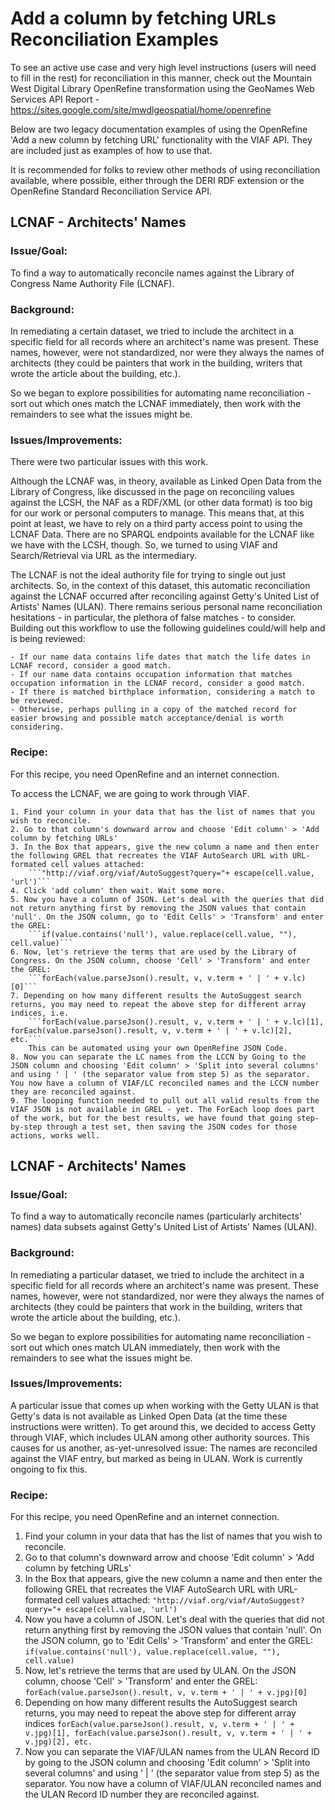 # Add a column by fetching URLs Reconciliation Examples

To see an active use case and very high level instructions (users will need to fill in the rest) for reconciliation in this manner, check out the Mountain West Digital Library OpenRefine transformation using the GeoNames Web Services API Report - https://sites.google.com/site/mwdlgeospatial/home/openrefine

Below are two legacy documentation examples of using the OpenRefine 'Add a new column by fetching URL' functionality with the VIAF API. They are included just as examples of how to use that.

It is recommended for folks to review other methods of using reconciliation available, where possible, either through the DERI RDF extension or the OpenRefine Standard Reconciliation Service API.

## LCNAF - Architects' Names

### Issue/Goal:

To find a way to automatically reconcile names against the Library of Congress Name Authority File (LCNAF).

### Background:

In remediating a certain dataset, we tried to include the architect in a specific field for all records where an architect's name was present. These names, however, were not standardized, nor were they always the names of architects (they could be painters that work in the building, writers that wrote the article about the building, etc.).

So we began to explore possibilities for automating name reconciliation - sort out which ones match the LCNAF immediately, then work with the remainders to see what the issues might be.

### Issues/Improvements:

There were two particular issues with this work.

Although the LCNAF was, in theory, available as Linked Open Data from the Library of Congress, like discussed in the page on reconciling values against the LCSH, the NAF as a RDF/XML (or other data format) is too big for our work or personal computers to manage. This means that, at this point at least, we have to rely on a third party access point to using the LCNAF Data. There are no SPARQL endpoints available for the LCNAF like we have with the LCSH, though. So, we turned to using VIAF and Search/Retrieval via URL as the intermediary.

The LCNAF is not the ideal authority file for trying to single out just architects. So, in the context of this dataset, this automatic reconciliation against the LCNAF occurred after reconciling against Getty's United List of Artists' Names (ULAN). There remains serious personal name reconciliation hesitations - in particular, the plethora of false matches - to consider. Building out this workflow to use the following guidelines could/will help and is being reviewed:

	- If our name data contains life dates that match the life dates in LCNAF record, consider a good match.
	- If our name data contains occupation information that matches occupation information in the LCNAF record, consider a good match.
	- If there is matched birthplace information, considering a match to be reviewed.
	- Otherwise, perhaps pulling in a copy of the matched record for easier browsing and possible match acceptance/denial is worth considering.

### Recipe:
	
For this recipe, you need OpenRefine and an internet connection.


To access the LCNAF, we are going to work through VIAF. 

	1. Find your column in your data that has the list of names that you wish to reconcile.
	2. Go to that column's downward arrow and choose 'Edit column' > 'Add column by fetching URLs'
	3. In the Box that appears, give the new column a name and then enter the following GREL that recreates the VIAF AutoSearch URL with URL-formated cell values attached:
		```"http://viaf.org/viaf/AutoSuggest?query="+ escape(cell.value, 'url')```
	4. Click 'add column' then wait. Wait some more. 
	5. Now you have a column of JSON. Let's deal with the queries that did not return anything first by removing the JSON values that contain 'null'. On the JSON column, go to 'Edit Cells' > 'Transform' and enter the GREL:
		```if(value.contains('null'), value.replace(cell.value, ""), cell.value)```
	6. Now, let's retrieve the terms that are used by the Library of Congress. On the JSON column, choose 'Cell' > 'Transform' and enter the GREL:
		```forEach(value.parseJson().result, v, v.term + ' | ' + v.lc)[0]```
	7. Depending on how many different results the AutoSuggest search returns, you may need to repeat the above step for different array indices, i.e. 
		```forEach(value.parseJson().result, v, v.term + ' | ' + v.lc)[1], forEach(value.parseJson().result, v, v.term + ' | ' + v.lc)[2], etc.```
		This can be automated using your own OpenRefine JSON Code.
	8. Now you can separate the LC names from the LCCN by Going to the JSON column and choosing 'Edit column' > 'Split into several columns' and using ' | ' (the separator value from step 5) as the separator. You now have a column of VIAF/LC reconciled names and the LCCN number they are reconciled against.
	9. The looping function needed to pull out all valid results from the VIAF JSON is not available in GREL - yet. The ForEach loop does part of the work, but for the best results, we have found that going step-by-step through a test set, then saving the JSON codes for those actions, works well. 


## LCNAF - Architects' Names

### Issue/Goal:

To find a way to automatically reconcile names (particularly architects' names) data subsets against Getty's United List of Artists' Names (ULAN).

### Background:

In remediating a particular dataset, we tried to include the architect in a specific field for all records where an architect's name was present. These names, however, were not standardized, nor were they always the names of architects (they could be painters that work in the building, writers that wrote the article about the building, etc.).

So we began to explore possibilities for automating name reconciliation - sort out which ones match ULAN immediately, then work with the remainders to see what the issues might be.

### Issues/Improvements:

A particular issue that comes up when working with the Getty ULAN is that Getty's data is not available as Linked Open Data (at the time these instructions were written). To get around this, we decided to access Getty through VIAF, which includes ULAN among other authority sources. This causes for us another, as-yet-unresolved issue: The names are reconciled against the VIAF entry, but marked as being in ULAN. Work is currently ongoing to fix this. 

### Recipe:
	
For this recipe, you need OpenRefine and an internet connection.


1. Find your column in your data that has the list of names that you wish to reconcile. 
2. Go to that column's downward arrow and choose 'Edit column' > 'Add column by fetching URLs'
3. In the Box that appears, give the new column a name and then enter the following GREL that recreates the VIAF AutoSearch URL with URL-formated cell values attached:
	```"http://viaf.org/viaf/AutoSuggest?query="+ escape(cell.value, 'url')```
4. Now you have a column of JSON. Let's deal with the queries that did not return anything first by removing the JSON values that contain 'null'. On the JSON column, go to 'Edit Cells' > 'Transform' and enter the GREL:
	```if(value.contains('null'), value.replace(cell.value, ""), cell.value)```
5. Now, let's retrieve the terms that are used by ULAN. On the JSON column, choose 'Cell' > 'Transform' and enter the GREL:
	```forEach(value.parseJson().result, v, v.term + ' | ' + v.jpg)[0]```
6. Depending on how many different results the AutoSuggest search returns, you may need to repeat the above step for different array indices 
	```forEach(value.parseJson().result, v, v.term + ' | ' + v.jpg)[1], forEach(value.parseJson().result, v, v.term + ' | ' + v.jpg)[2], etc.```
7. Now you can separate the VIAF/ULAN names from the ULAN Record ID by going to the JSON column and choosing 'Edit column' > 'Split into several columns' and using ' | ' (the separator value from step 5) as the separator. You now have a column of VIAF/ULAN reconciled names and the ULAN Record ID number they are reconciled against.
 